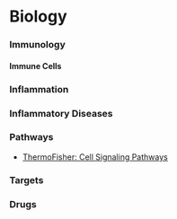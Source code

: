 # Biology

### Immunology

#### Immune Cells

### Inflammation

### Inflammatory Diseases

### Pathways

* [ThermoFisher: Cell Signaling Pathways](https://www.thermofisher.com/us/en/home/life-science/antibodies/antibodies-learning-center/antibodies-resource-library/cell-signaling-pathways.html)

### Targets

### Drugs



